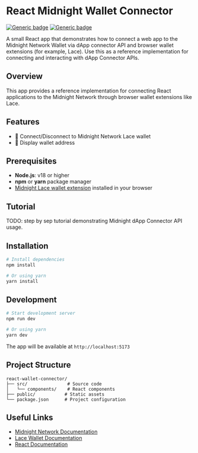 # React Midnight Wallet Connector

[![Generic badge](https://img.shields.io/badge/React-18.x-blue.svg)](https://shields.io/)
[![Generic badge](https://img.shields.io/badge/TypeScript-5.x-3178C6.svg)](https://shields.io/)

A small React app that demonstrates how to connect a web app to the Midnight Network Wallet via dApp connector API and browser wallet extensions (for example, Lace). Use this as a reference implementation for connecting and interacting with dApp Connector APIs.

## Overview

This app provides a reference implementation for connecting React applications to the Midnight Network through browser wallet extensions like Lace.

## Features

- 🔌 Connect/Disconnect to Midnight Network Lace wallet
- 👛 Display wallet address

## Prerequisites

- **Node.js**: v18 or higher
- **npm** or **yarn** package manager 
- [Midnight Lace wallet extension](https://chromewebstore.google.com/detail/lace-beta/hgeekaiplokcnmakghbdfbgnlfheichg) installed in your browser

## Tutorial

TODO: step by sep tutorial demonstrating Midnight dApp Connector API usage.


## Installation

```bash
# Install dependencies
npm install

# Or using yarn
yarn install
```

## Development

```bash
# Start development server
npm run dev

# Or using yarn
yarn dev
```

The app will be available at `http://localhost:5173`

## Project Structure

```
react-wallet-connector/
├── src/               # Source code
│   └── components/    # React components
├── public/           # Static assets
└── package.json      # Project configuration
```

## Useful Links

- [Midnight Network Documentation](https://docs.midnight.network)
- [Lace Wallet Documentation](https://docs.midnight.network/getting-started/installation#install-the-lace-midnight-preview-wallet)
- [React Documentation](https://react.dev)
